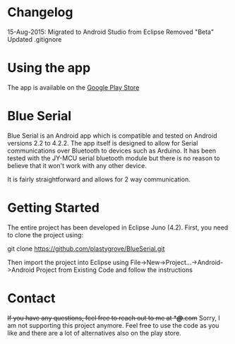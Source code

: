 Changelog
=========
15-Aug-2015:
Migrated to Android Studio from Eclipse
Removed "Beta"
Updated .gitignore

Using the app
=============

The app is available on the [Google Play Store](https://play.google.com/store/apps/details?id=com.blueserial "Install on your Android device")

Blue Serial
===========

Blue Serial is an Android app which is compatible and tested on Android versions 2.2 to 4.2.2. The app itself is designed to allow for Serial communications over Bluetooth to devices such as Arduino. It has been tested with the JY-MCU serial bluetooth module but there is no reason to believe that it won't work with any other device.

It is fairly straightforward and allows for 2 way communication.

Getting Started
===============

The entire project has been developed in Eclipse Juno (4.2). First, you need to clone the project using:

git clone https://github.com/plastygrove/BlueSerial.git

Then import the project into Eclipse using File->New->Project...->Android->Android Project from Existing Code and follow the instructions

Contact
=======

~~If you have any questions, feel free to reach out to me at ****@***.com~~
Sorry, I am not supporting this project anymore. Feel free to use the code as you like and there are a lot of alternatives also on the play store.
